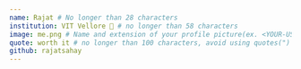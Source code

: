 ```yaml
---
name: Rajat # No longer than 28 characters
institution: VIT Vellore 🚩 # no longer than 58 characters
image: me.png # Name and extension of your profile picture(ex. <YOUR-USERNAME>.png) The picture must be squared and 544px on width and height.
quote: worth it # no longer than 100 characters, avoid using quotes(") to guarantee the format remains the same.
github: rajatsahay
---
```

